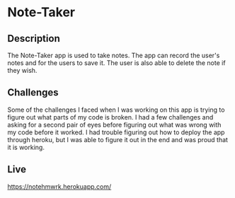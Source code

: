 # Note-Taker

## Description
The Note-Taker app is used to take notes. The app can record the user's notes and for the users to save it. The user is also able to delete the note if they wish. 

## Challenges 
Some of the challenges I faced when I was working on this app is trying to figure out what parts of my code is broken. I had a few challenges and asking for a second pair of eyes before figuring out what was wrong with my code before it worked. I had trouble figuring out how to deploy the app through heroku, but I was able to figure it out in the end and was proud that it is working. 

## Live 
https://notehmwrk.herokuapp.com/




